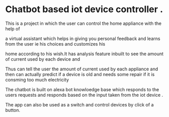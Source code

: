 # Chatbot based iot device controller .
This is a project in which the user can control the home appliance with the help of

a virtual assistant which helps in giving you personal feedback and learns from the user ie his choices and customizes his 

home according to his wish.It has analysis feature inbuilt to see the amount of current used by each device and 

Thus can tell the user the amount of current used by each appliance and then can actually predict if a device is old and needs some repair
if it is consming too much electricity

The chatbot is built on alexa bot knowloedge base which responds to the users requests and responds based on the 
input taken from the iot device .

The app can also be used as a switch and control devices by click of a button.

